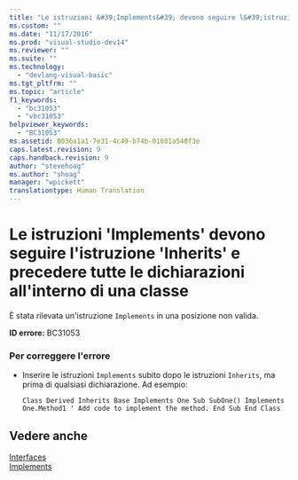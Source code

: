 ```yaml
---
title: "Le istruzioni &#39;Implements&#39; devono seguire l&#39;istruzione &#39;Inherits&#39; e precedere tutte le dichiarazioni all&#39;interno di una classe | Microsoft Docs"
ms.custom: ""
ms.date: "11/17/2016"
ms.prod: "visual-studio-dev14"
ms.reviewer: ""
ms.suite: ""
ms.technology: 
  - "devlang-visual-basic"
ms.tgt_pltfrm: ""
ms.topic: "article"
f1_keywords: 
  - "bc31053"
  - "vbc31053"
helpviewer_keywords: 
  - "BC31053"
ms.assetid: 8036a1a1-7e31-4c49-b74b-01601a548f3e
caps.latest.revision: 9
caps.handback.revision: 9
author: "stevehoag"
ms.author: "shoag"
manager: "wpickett"
translationtype: Human Translation
---
```

# Le istruzioni &#39;Implements&#39; devono seguire l&#39;istruzione &#39;Inherits&#39; e precedere tutte le dichiarazioni all&#39;interno di una classe
È stata rilevata un'istruzione `Implements` in una posizione non valida.  
  
 **ID errore:** BC31053  
  
### Per correggere l'errore  
  
-   Inserire le istruzioni `Implements` subito dopo le istruzioni `Inherits`, ma prima di qualsiasi dichiarazione. Ad esempio:  
  
    ```  
    Class Derived Inherits Base Implements One Sub SubOne() Implements One.Method1 ' Add code to implement the method. End Sub End Class  
    ```  
  
## Vedere anche  
 [Interfaces](../../visual-basic/programming-guide/language-features/interfaces/index.md)   
 [Implements](../../visual-basic/language-reference/statements/implements-clause.md)